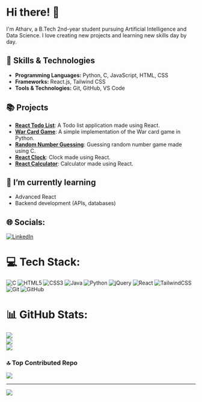 # Hi there! 👋
I'm Atharv, a B.Tech 2nd-year student pursuing Artificial Intelligence and Data Science. I love creating new projects and learning new skills day by day.

## 🚀 Skills & Technologies
- **Programming Languages:** Python, C, JavaScript, HTML, CSS 
- **Frameworks:** React.js, Tailwind CSS
- **Tools & Technologies:** Git, GitHub, VS Code

## 📚 Projects
- **[React Todo List](https://github.com/AtharvChanana/card-game-war-python)**: A Todo list application made using React.
- **[War Card Game](https://github.com/AtharvChanana/card-game-war-python)**: A simple implementation of the War card game in Python.
- **[Random Number Guessing](https://github.com/AtharvChanana/C-project.git)**: Guessing random number game made using C.
- **[React Clock](https://github.com/AtharvChanana/React-Clock.git)**: Clock made using React.
- **[React Calculator](https://github.com/AtharvChanana/React-Calculator.git)**: Calculator made using React.

## 🌱 I’m currently learning
- Advanced React
- Backend development (APIs, databases)

## 🌐 Socials:
[![LinkedIn](https://img.shields.io/badge/LinkedIn-%230077B5.svg?logo=linkedin&logoColor=white)](https://www.linkedin.com/in/atharvchanana) 

# 💻 Tech Stack:
![C](https://img.shields.io/badge/c-%2300599C.svg?style=for-the-badge&logo=c&logoColor=white) ![HTML5](https://img.shields.io/badge/html5-%23E34F26.svg?style=for-the-badge&logo=html5&logoColor=white) ![CSS3](https://img.shields.io/badge/css3-%231572B6.svg?style=for-the-badge&logo=css3&logoColor=white) ![Java](https://img.shields.io/badge/java-%23ED8B00.svg?style=for-the-badge&logo=openjdk&logoColor=white) ![Python](https://img.shields.io/badge/python-3670A0?style=for-the-badge&logo=python&logoColor=ffdd54) ![jQuery](https://img.shields.io/badge/jquery-%230769AD.svg?style=for-the-badge&logo=jquery&logoColor=white) ![React](https://img.shields.io/badge/react-%2320232a.svg?style=for-the-badge&logo=react&logoColor=%2361DAFB) ![TailwindCSS](https://img.shields.io/badge/tailwindcss-%2338B2AC.svg?style=for-the-badge&logo=tailwind-css&logoColor=white) ![Git](https://img.shields.io/badge/git-%23F05033.svg?style=for-the-badge&logo=git&logoColor=white) ![GitHub](https://img.shields.io/badge/github-%23121011.svg?style=for-the-badge&logo=github&logoColor=white)
# 📊 GitHub Stats:
![](https://github-readme-stats.vercel.app/api?username=AtharvChanana&theme=dark&hide_border=false&include_all_commits=false&count_private=false)<br/>
![](https://github-readme-streak-stats.herokuapp.com/?user=AtharvChanana&theme=dark&hide_border=false)<br/>
![](https://github-readme-stats.vercel.app/api/top-langs/?username=AtharvChanana&theme=dark&hide_border=false&include_all_commits=false&count_private=false&layout=compact)

### 🔝 Top Contributed Repo
![](https://github-contributor-stats.vercel.app/api?username=AtharvChanana&limit=5&theme=transparent&combine_all_yearly_contributions=true)

---
[![](https://visitcount.itsvg.in/api?id=Atharvv-1&icon=0&color=1)](https://visitcount.itsvg.in)
